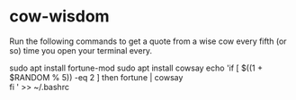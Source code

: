 # cow-wisdom
Run the following commands to get a quote from a wise cow every fifth (or so) time you open your terminal every.

  sudo apt install fortune-mod
  sudo apt install cowsay
  echo 'if [ $((1 + $RANDOM % 5)) -eq 2 ]
  then
  fortune | cowsay	
  fi
  ' >> ~/.bashrc 


